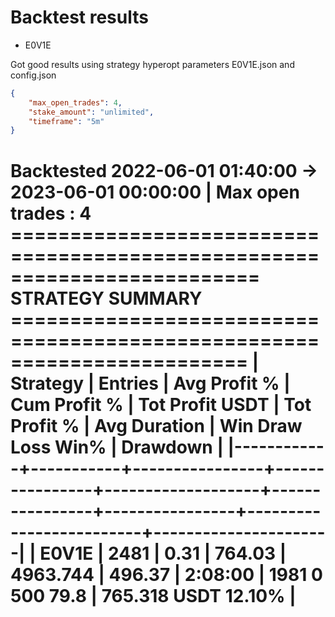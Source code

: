 # Backtest results

* E0V1E

Got good results using strategy hyperopt parameters E0V1E.json and config.json
```json
{
    "max_open_trades": 4,
    "stake_amount": "unlimited",
    "timeframe": "5m"
}
```


Backtested 2022-06-01 01:40:00 -> 2023-06-01 00:00:00 | Max open trades : 4
========================================================================= STRATEGY SUMMARY ========================================================================
|   Strategy |   Entries |   Avg Profit % |   Cum Profit % |   Tot Profit USDT |   Tot Profit % |   Avg Duration |   Win  Draw  Loss  Win% |             Drawdown |
|------------+-----------+----------------+----------------+-------------------+----------------+----------------+-------------------------+----------------------|
|      E0V1E |      2481 |           0.31 |         764.03 |          4963.744 |         496.37 |        2:08:00 |  1981     0   500  79.8 | 765.318 USDT  12.10% |
===================================================================================================================================================================
